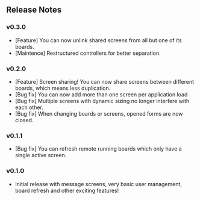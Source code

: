 ## Release Notes

### v0.3.0

* [Feature] You can now unlink shared screens from all but one of its boards.
* [Maintence] Restructured controllers for better separation.

### v0.2.0

* [Feature] Screen sharing! You can now share screens between different boards, which means less duplication.
* [Bug fix] You can now add more than one screen per application load
* [Bug fix] Multiple screens with dynamic sizing no longer interfere with each other.
* [Bug fix] When changing boards or screens, opened forms are now closed.

### v0.1.1

* [Bug fix] You can refresh remote running boards which only have a single active screen.

### v0.1.0

* Initial release with message screens, very basic user management, board refresh and other exciting features!
